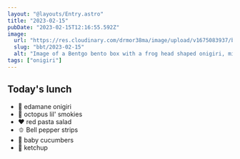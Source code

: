 ```yaml
---
layout: "@layouts/Entry.astro"
title: "2023-02-15"
pubDate: "2023-02-15T12:16:55.592Z"
image:
  url: "https://res.cloudinary.com/drmor38ma/image/upload/v1675083937/bbt/2023-02-15.jpg"
  slug: "bbt/2023-02-15"
  alt: "Image of a Bentgo bento box with a frog head shaped onigiri, mini hot dogs cut into octopuses, bell pepper cut into strips, pasta salad, sliced baby cucumbers and ketchup in the center."
tags: ["onigiri"]
---
```


## Today's lunch

- 🐸 edamane onigiri
- 🐙 octopus lil' smokies
- ❤️ red pasta salad
- 🫑 Bell pepper strips
- 🥒 baby cucumbers
- 🥫 ketchup

